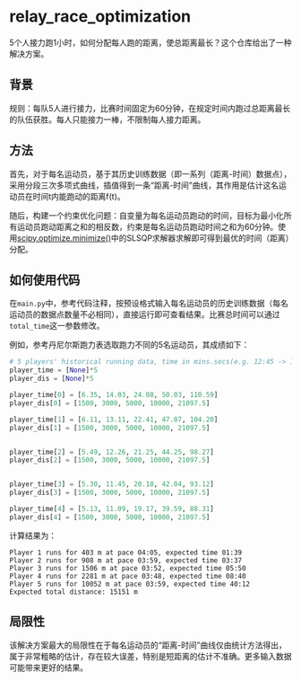 # relay_race_optimization

5个人接力跑1小时，如何分配每人跑的距离，使总距离最长？这个仓库给出了一种解决方案。

## 背景

规则：每队5人进行接力，比赛时间固定为60分钟，在规定时间内跑过总距离最长的队伍获胜。每人只能接力一棒，不限制每人接力距离。

## 方法

首先，对于每名运动员，基于其历史训练数据（即一系列（距离-时间）数据点），采用分段三次多项式曲线，插值得到一条“距离-时间”曲线，其作用是估计这名运动员在时间t内能跑动的距离f(t)。

随后，构建一个约束优化问题：自变量为每名运动员跑动的时间，目标为最小化所有运动员跑动距离之和的相反数，约束是每名运动员跑动时间之和为60分钟。使用[scipy.optimize.minimize()](https://docs.scipy.org/doc/scipy/reference/generated/scipy.optimize.minimize.html#scipy.optimize.minimize)中的SLSQP求解器求解即可得到最优的时间（距离）分配。

## 如何使用代码

在`main.py`中，参考代码注释，按预设格式输入每名运动员的历史训练数据（每名运动员的数据点数量不必相同），直接运行即可查看结果。比赛总时间可以通过`total_time`这一参数修改。

例如，参考丹尼尔斯跑力表选取跑力不同的5名运动员，其成绩如下：

```Python
# 5 players' historical running data, time in mins.secs(e.g. 12:45 -> 12.45), distance in meters
player_time = [None]*5
player_dis = [None]*5

player_time[0] = [6.35, 14.03, 24.08, 50.03, 110.59]
player_dis[0] = [1500, 3000, 5000, 10000, 21097.5]

player_time[1] = [6.11, 13.11, 22.41, 47.07, 104.20]
player_dis[1] = [1500, 3000, 5000, 10000, 21097.5]


player_time[2] = [5.49, 12.26, 21.25, 44.25, 98.27]
player_dis[2] = [1500, 3000, 5000, 10000, 21097.5]


player_time[3] = [5.30, 11.45, 20.18, 42.04, 93.12]
player_dis[3] = [1500, 3000, 5000, 10000, 21097.5]

player_time[4] = [5.13, 11.09, 19.17, 39.59, 88.31]
player_dis[4] = [1500, 3000, 5000, 10000, 21097.5]
```

计算结果为：

```
Player 1 runs for 403 m at pace 04:05, expected time 01:39
Player 2 runs for 908 m at pace 03:59, expected time 03:37
Player 3 runs for 1506 m at pace 03:52, expected time 05:50
Player 4 runs for 2281 m at pace 03:48, expected time 08:40
Player 5 runs for 10052 m at pace 03:59, expected time 40:12
Expected total distance: 15151 m
```

## 局限性

该解决方案最大的局限性在于每名运动员的“距离-时间”曲线仅由统计方法得出，属于非常粗略的估计，存在较大误差，特别是短距离的估计不准确。更多输入数据可能带来更好的结果。

